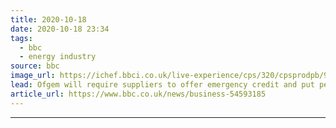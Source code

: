 ```yaml
---
title: 2020-10-18
date: 2020-10-18 23:34
tags: 
  - bbc
  - energy industry
source: bbc
image_url: https://ichef.bbci.co.uk/live-experience/cps/320/cpsprodpb/99EE/production/_114960493_sad1.jpg
lead: Ofgem will require suppliers to offer emergency credit and put people on 'realistic' repayment plans.
article_url: https://www.bbc.co.uk/news/business-54593185
---
```


---
